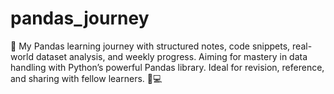 # pandas_journey
📘 My Pandas learning journey with structured notes, code snippets, real-world dataset analysis, and weekly progress. Aiming for mastery in data handling with Python’s powerful Pandas library. Ideal for revision, reference, and sharing with fellow learners. 🐼💻

